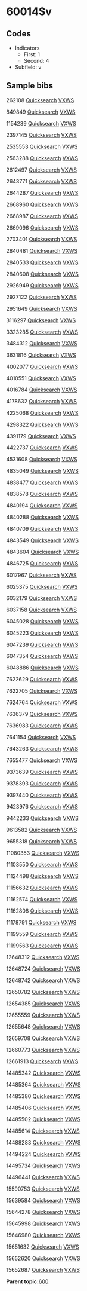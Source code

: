 # 60014$v

## Codes

-   Indicators
    -   First: 1
    -   Second: 4
-   Subfield: v

## Sample bibs

262108 [Quicksearch](https://search.library.yale.edu/catalog/262108) [VXWS](http://prodorbis.library.yale.edu:7014/vxws/GetHoldingsService?bibId=262108)

849849 [Quicksearch](https://search.library.yale.edu/catalog/849849) [VXWS](http://prodorbis.library.yale.edu:7014/vxws/GetHoldingsService?bibId=849849)

1154239 [Quicksearch](https://search.library.yale.edu/catalog/1154239) [VXWS](http://prodorbis.library.yale.edu:7014/vxws/GetHoldingsService?bibId=1154239)

2397145 [Quicksearch](https://search.library.yale.edu/catalog/2397145) [VXWS](http://prodorbis.library.yale.edu:7014/vxws/GetHoldingsService?bibId=2397145)

2535553 [Quicksearch](https://search.library.yale.edu/catalog/2535553) [VXWS](http://prodorbis.library.yale.edu:7014/vxws/GetHoldingsService?bibId=2535553)

2563288 [Quicksearch](https://search.library.yale.edu/catalog/2563288) [VXWS](http://prodorbis.library.yale.edu:7014/vxws/GetHoldingsService?bibId=2563288)

2612497 [Quicksearch](https://search.library.yale.edu/catalog/2612497) [VXWS](http://prodorbis.library.yale.edu:7014/vxws/GetHoldingsService?bibId=2612497)

2643771 [Quicksearch](https://search.library.yale.edu/catalog/2643771) [VXWS](http://prodorbis.library.yale.edu:7014/vxws/GetHoldingsService?bibId=2643771)

2644287 [Quicksearch](https://search.library.yale.edu/catalog/2644287) [VXWS](http://prodorbis.library.yale.edu:7014/vxws/GetHoldingsService?bibId=2644287)

2668960 [Quicksearch](https://search.library.yale.edu/catalog/2668960) [VXWS](http://prodorbis.library.yale.edu:7014/vxws/GetHoldingsService?bibId=2668960)

2668987 [Quicksearch](https://search.library.yale.edu/catalog/2668987) [VXWS](http://prodorbis.library.yale.edu:7014/vxws/GetHoldingsService?bibId=2668987)

2669096 [Quicksearch](https://search.library.yale.edu/catalog/2669096) [VXWS](http://prodorbis.library.yale.edu:7014/vxws/GetHoldingsService?bibId=2669096)

2703401 [Quicksearch](https://search.library.yale.edu/catalog/2703401) [VXWS](http://prodorbis.library.yale.edu:7014/vxws/GetHoldingsService?bibId=2703401)

2840481 [Quicksearch](https://search.library.yale.edu/catalog/2840481) [VXWS](http://prodorbis.library.yale.edu:7014/vxws/GetHoldingsService?bibId=2840481)

2840533 [Quicksearch](https://search.library.yale.edu/catalog/2840533) [VXWS](http://prodorbis.library.yale.edu:7014/vxws/GetHoldingsService?bibId=2840533)

2840608 [Quicksearch](https://search.library.yale.edu/catalog/2840608) [VXWS](http://prodorbis.library.yale.edu:7014/vxws/GetHoldingsService?bibId=2840608)

2926949 [Quicksearch](https://search.library.yale.edu/catalog/2926949) [VXWS](http://prodorbis.library.yale.edu:7014/vxws/GetHoldingsService?bibId=2926949)

2927122 [Quicksearch](https://search.library.yale.edu/catalog/2927122) [VXWS](http://prodorbis.library.yale.edu:7014/vxws/GetHoldingsService?bibId=2927122)

2951649 [Quicksearch](https://search.library.yale.edu/catalog/2951649) [VXWS](http://prodorbis.library.yale.edu:7014/vxws/GetHoldingsService?bibId=2951649)

3116297 [Quicksearch](https://search.library.yale.edu/catalog/3116297) [VXWS](http://prodorbis.library.yale.edu:7014/vxws/GetHoldingsService?bibId=3116297)

3323285 [Quicksearch](https://search.library.yale.edu/catalog/3323285) [VXWS](http://prodorbis.library.yale.edu:7014/vxws/GetHoldingsService?bibId=3323285)

3484312 [Quicksearch](https://search.library.yale.edu/catalog/3484312) [VXWS](http://prodorbis.library.yale.edu:7014/vxws/GetHoldingsService?bibId=3484312)

3631816 [Quicksearch](https://search.library.yale.edu/catalog/3631816) [VXWS](http://prodorbis.library.yale.edu:7014/vxws/GetHoldingsService?bibId=3631816)

4002077 [Quicksearch](https://search.library.yale.edu/catalog/4002077) [VXWS](http://prodorbis.library.yale.edu:7014/vxws/GetHoldingsService?bibId=4002077)

4010551 [Quicksearch](https://search.library.yale.edu/catalog/4010551) [VXWS](http://prodorbis.library.yale.edu:7014/vxws/GetHoldingsService?bibId=4010551)

4016784 [Quicksearch](https://search.library.yale.edu/catalog/4016784) [VXWS](http://prodorbis.library.yale.edu:7014/vxws/GetHoldingsService?bibId=4016784)

4178632 [Quicksearch](https://search.library.yale.edu/catalog/4178632) [VXWS](http://prodorbis.library.yale.edu:7014/vxws/GetHoldingsService?bibId=4178632)

4225068 [Quicksearch](https://search.library.yale.edu/catalog/4225068) [VXWS](http://prodorbis.library.yale.edu:7014/vxws/GetHoldingsService?bibId=4225068)

4298322 [Quicksearch](https://search.library.yale.edu/catalog/4298322) [VXWS](http://prodorbis.library.yale.edu:7014/vxws/GetHoldingsService?bibId=4298322)

4391179 [Quicksearch](https://search.library.yale.edu/catalog/4391179) [VXWS](http://prodorbis.library.yale.edu:7014/vxws/GetHoldingsService?bibId=4391179)

4422737 [Quicksearch](https://search.library.yale.edu/catalog/4422737) [VXWS](http://prodorbis.library.yale.edu:7014/vxws/GetHoldingsService?bibId=4422737)

4531608 [Quicksearch](https://search.library.yale.edu/catalog/4531608) [VXWS](http://prodorbis.library.yale.edu:7014/vxws/GetHoldingsService?bibId=4531608)

4835049 [Quicksearch](https://search.library.yale.edu/catalog/4835049) [VXWS](http://prodorbis.library.yale.edu:7014/vxws/GetHoldingsService?bibId=4835049)

4838477 [Quicksearch](https://search.library.yale.edu/catalog/4838477) [VXWS](http://prodorbis.library.yale.edu:7014/vxws/GetHoldingsService?bibId=4838477)

4838578 [Quicksearch](https://search.library.yale.edu/catalog/4838578) [VXWS](http://prodorbis.library.yale.edu:7014/vxws/GetHoldingsService?bibId=4838578)

4840194 [Quicksearch](https://search.library.yale.edu/catalog/4840194) [VXWS](http://prodorbis.library.yale.edu:7014/vxws/GetHoldingsService?bibId=4840194)

4840288 [Quicksearch](https://search.library.yale.edu/catalog/4840288) [VXWS](http://prodorbis.library.yale.edu:7014/vxws/GetHoldingsService?bibId=4840288)

4840709 [Quicksearch](https://search.library.yale.edu/catalog/4840709) [VXWS](http://prodorbis.library.yale.edu:7014/vxws/GetHoldingsService?bibId=4840709)

4843549 [Quicksearch](https://search.library.yale.edu/catalog/4843549) [VXWS](http://prodorbis.library.yale.edu:7014/vxws/GetHoldingsService?bibId=4843549)

4843604 [Quicksearch](https://search.library.yale.edu/catalog/4843604) [VXWS](http://prodorbis.library.yale.edu:7014/vxws/GetHoldingsService?bibId=4843604)

4846725 [Quicksearch](https://search.library.yale.edu/catalog/4846725) [VXWS](http://prodorbis.library.yale.edu:7014/vxws/GetHoldingsService?bibId=4846725)

6017967 [Quicksearch](https://search.library.yale.edu/catalog/6017967) [VXWS](http://prodorbis.library.yale.edu:7014/vxws/GetHoldingsService?bibId=6017967)

6025375 [Quicksearch](https://search.library.yale.edu/catalog/6025375) [VXWS](http://prodorbis.library.yale.edu:7014/vxws/GetHoldingsService?bibId=6025375)

6032179 [Quicksearch](https://search.library.yale.edu/catalog/6032179) [VXWS](http://prodorbis.library.yale.edu:7014/vxws/GetHoldingsService?bibId=6032179)

6037158 [Quicksearch](https://search.library.yale.edu/catalog/6037158) [VXWS](http://prodorbis.library.yale.edu:7014/vxws/GetHoldingsService?bibId=6037158)

6045028 [Quicksearch](https://search.library.yale.edu/catalog/6045028) [VXWS](http://prodorbis.library.yale.edu:7014/vxws/GetHoldingsService?bibId=6045028)

6045223 [Quicksearch](https://search.library.yale.edu/catalog/6045223) [VXWS](http://prodorbis.library.yale.edu:7014/vxws/GetHoldingsService?bibId=6045223)

6047239 [Quicksearch](https://search.library.yale.edu/catalog/6047239) [VXWS](http://prodorbis.library.yale.edu:7014/vxws/GetHoldingsService?bibId=6047239)

6047354 [Quicksearch](https://search.library.yale.edu/catalog/6047354) [VXWS](http://prodorbis.library.yale.edu:7014/vxws/GetHoldingsService?bibId=6047354)

6048886 [Quicksearch](https://search.library.yale.edu/catalog/6048886) [VXWS](http://prodorbis.library.yale.edu:7014/vxws/GetHoldingsService?bibId=6048886)

7622629 [Quicksearch](https://search.library.yale.edu/catalog/7622629) [VXWS](http://prodorbis.library.yale.edu:7014/vxws/GetHoldingsService?bibId=7622629)

7622705 [Quicksearch](https://search.library.yale.edu/catalog/7622705) [VXWS](http://prodorbis.library.yale.edu:7014/vxws/GetHoldingsService?bibId=7622705)

7624764 [Quicksearch](https://search.library.yale.edu/catalog/7624764) [VXWS](http://prodorbis.library.yale.edu:7014/vxws/GetHoldingsService?bibId=7624764)

7636379 [Quicksearch](https://search.library.yale.edu/catalog/7636379) [VXWS](http://prodorbis.library.yale.edu:7014/vxws/GetHoldingsService?bibId=7636379)

7636983 [Quicksearch](https://search.library.yale.edu/catalog/7636983) [VXWS](http://prodorbis.library.yale.edu:7014/vxws/GetHoldingsService?bibId=7636983)

7641154 [Quicksearch](https://search.library.yale.edu/catalog/7641154) [VXWS](http://prodorbis.library.yale.edu:7014/vxws/GetHoldingsService?bibId=7641154)

7643263 [Quicksearch](https://search.library.yale.edu/catalog/7643263) [VXWS](http://prodorbis.library.yale.edu:7014/vxws/GetHoldingsService?bibId=7643263)

7655477 [Quicksearch](https://search.library.yale.edu/catalog/7655477) [VXWS](http://prodorbis.library.yale.edu:7014/vxws/GetHoldingsService?bibId=7655477)

9373639 [Quicksearch](https://search.library.yale.edu/catalog/9373639) [VXWS](http://prodorbis.library.yale.edu:7014/vxws/GetHoldingsService?bibId=9373639)

9378393 [Quicksearch](https://search.library.yale.edu/catalog/9378393) [VXWS](http://prodorbis.library.yale.edu:7014/vxws/GetHoldingsService?bibId=9378393)

9397440 [Quicksearch](https://search.library.yale.edu/catalog/9397440) [VXWS](http://prodorbis.library.yale.edu:7014/vxws/GetHoldingsService?bibId=9397440)

9423976 [Quicksearch](https://search.library.yale.edu/catalog/9423976) [VXWS](http://prodorbis.library.yale.edu:7014/vxws/GetHoldingsService?bibId=9423976)

9442233 [Quicksearch](https://search.library.yale.edu/catalog/9442233) [VXWS](http://prodorbis.library.yale.edu:7014/vxws/GetHoldingsService?bibId=9442233)

9613582 [Quicksearch](https://search.library.yale.edu/catalog/9613582) [VXWS](http://prodorbis.library.yale.edu:7014/vxws/GetHoldingsService?bibId=9613582)

9655318 [Quicksearch](https://search.library.yale.edu/catalog/9655318) [VXWS](http://prodorbis.library.yale.edu:7014/vxws/GetHoldingsService?bibId=9655318)

11080353 [Quicksearch](https://search.library.yale.edu/catalog/11080353) [VXWS](http://prodorbis.library.yale.edu:7014/vxws/GetHoldingsService?bibId=11080353)

11103550 [Quicksearch](https://search.library.yale.edu/catalog/11103550) [VXWS](http://prodorbis.library.yale.edu:7014/vxws/GetHoldingsService?bibId=11103550)

11124498 [Quicksearch](https://search.library.yale.edu/catalog/11124498) [VXWS](http://prodorbis.library.yale.edu:7014/vxws/GetHoldingsService?bibId=11124498)

11156632 [Quicksearch](https://search.library.yale.edu/catalog/11156632) [VXWS](http://prodorbis.library.yale.edu:7014/vxws/GetHoldingsService?bibId=11156632)

11162574 [Quicksearch](https://search.library.yale.edu/catalog/11162574) [VXWS](http://prodorbis.library.yale.edu:7014/vxws/GetHoldingsService?bibId=11162574)

11162808 [Quicksearch](https://search.library.yale.edu/catalog/11162808) [VXWS](http://prodorbis.library.yale.edu:7014/vxws/GetHoldingsService?bibId=11162808)

11178791 [Quicksearch](https://search.library.yale.edu/catalog/11178791) [VXWS](http://prodorbis.library.yale.edu:7014/vxws/GetHoldingsService?bibId=11178791)

11199559 [Quicksearch](https://search.library.yale.edu/catalog/11199559) [VXWS](http://prodorbis.library.yale.edu:7014/vxws/GetHoldingsService?bibId=11199559)

11199563 [Quicksearch](https://search.library.yale.edu/catalog/11199563) [VXWS](http://prodorbis.library.yale.edu:7014/vxws/GetHoldingsService?bibId=11199563)

12648312 [Quicksearch](https://search.library.yale.edu/catalog/12648312) [VXWS](http://prodorbis.library.yale.edu:7014/vxws/GetHoldingsService?bibId=12648312)

12648724 [Quicksearch](https://search.library.yale.edu/catalog/12648724) [VXWS](http://prodorbis.library.yale.edu:7014/vxws/GetHoldingsService?bibId=12648724)

12648742 [Quicksearch](https://search.library.yale.edu/catalog/12648742) [VXWS](http://prodorbis.library.yale.edu:7014/vxws/GetHoldingsService?bibId=12648742)

12650782 [Quicksearch](https://search.library.yale.edu/catalog/12650782) [VXWS](http://prodorbis.library.yale.edu:7014/vxws/GetHoldingsService?bibId=12650782)

12654385 [Quicksearch](https://search.library.yale.edu/catalog/12654385) [VXWS](http://prodorbis.library.yale.edu:7014/vxws/GetHoldingsService?bibId=12654385)

12655559 [Quicksearch](https://search.library.yale.edu/catalog/12655559) [VXWS](http://prodorbis.library.yale.edu:7014/vxws/GetHoldingsService?bibId=12655559)

12655648 [Quicksearch](https://search.library.yale.edu/catalog/12655648) [VXWS](http://prodorbis.library.yale.edu:7014/vxws/GetHoldingsService?bibId=12655648)

12659708 [Quicksearch](https://search.library.yale.edu/catalog/12659708) [VXWS](http://prodorbis.library.yale.edu:7014/vxws/GetHoldingsService?bibId=12659708)

12660773 [Quicksearch](https://search.library.yale.edu/catalog/12660773) [VXWS](http://prodorbis.library.yale.edu:7014/vxws/GetHoldingsService?bibId=12660773)

12661913 [Quicksearch](https://search.library.yale.edu/catalog/12661913) [VXWS](http://prodorbis.library.yale.edu:7014/vxws/GetHoldingsService?bibId=12661913)

14485342 [Quicksearch](https://search.library.yale.edu/catalog/14485342) [VXWS](http://prodorbis.library.yale.edu:7014/vxws/GetHoldingsService?bibId=14485342)

14485364 [Quicksearch](https://search.library.yale.edu/catalog/14485364) [VXWS](http://prodorbis.library.yale.edu:7014/vxws/GetHoldingsService?bibId=14485364)

14485380 [Quicksearch](https://search.library.yale.edu/catalog/14485380) [VXWS](http://prodorbis.library.yale.edu:7014/vxws/GetHoldingsService?bibId=14485380)

14485406 [Quicksearch](https://search.library.yale.edu/catalog/14485406) [VXWS](http://prodorbis.library.yale.edu:7014/vxws/GetHoldingsService?bibId=14485406)

14485502 [Quicksearch](https://search.library.yale.edu/catalog/14485502) [VXWS](http://prodorbis.library.yale.edu:7014/vxws/GetHoldingsService?bibId=14485502)

14485614 [Quicksearch](https://search.library.yale.edu/catalog/14485614) [VXWS](http://prodorbis.library.yale.edu:7014/vxws/GetHoldingsService?bibId=14485614)

14488283 [Quicksearch](https://search.library.yale.edu/catalog/14488283) [VXWS](http://prodorbis.library.yale.edu:7014/vxws/GetHoldingsService?bibId=14488283)

14494224 [Quicksearch](https://search.library.yale.edu/catalog/14494224) [VXWS](http://prodorbis.library.yale.edu:7014/vxws/GetHoldingsService?bibId=14494224)

14495734 [Quicksearch](https://search.library.yale.edu/catalog/14495734) [VXWS](http://prodorbis.library.yale.edu:7014/vxws/GetHoldingsService?bibId=14495734)

14496441 [Quicksearch](https://search.library.yale.edu/catalog/14496441) [VXWS](http://prodorbis.library.yale.edu:7014/vxws/GetHoldingsService?bibId=14496441)

15590753 [Quicksearch](https://search.library.yale.edu/catalog/15590753) [VXWS](http://prodorbis.library.yale.edu:7014/vxws/GetHoldingsService?bibId=15590753)

15639584 [Quicksearch](https://search.library.yale.edu/catalog/15639584) [VXWS](http://prodorbis.library.yale.edu:7014/vxws/GetHoldingsService?bibId=15639584)

15644278 [Quicksearch](https://search.library.yale.edu/catalog/15644278) [VXWS](http://prodorbis.library.yale.edu:7014/vxws/GetHoldingsService?bibId=15644278)

15645998 [Quicksearch](https://search.library.yale.edu/catalog/15645998) [VXWS](http://prodorbis.library.yale.edu:7014/vxws/GetHoldingsService?bibId=15645998)

15646980 [Quicksearch](https://search.library.yale.edu/catalog/15646980) [VXWS](http://prodorbis.library.yale.edu:7014/vxws/GetHoldingsService?bibId=15646980)

15651632 [Quicksearch](https://search.library.yale.edu/catalog/15651632) [VXWS](http://prodorbis.library.yale.edu:7014/vxws/GetHoldingsService?bibId=15651632)

15652620 [Quicksearch](https://search.library.yale.edu/catalog/15652620) [VXWS](http://prodorbis.library.yale.edu:7014/vxws/GetHoldingsService?bibId=15652620)

15652687 [Quicksearch](https://search.library.yale.edu/catalog/15652687) [VXWS](http://prodorbis.library.yale.edu:7014/vxws/GetHoldingsService?bibId=15652687)

**Parent topic:**[600](../../tags/600/600.md)

